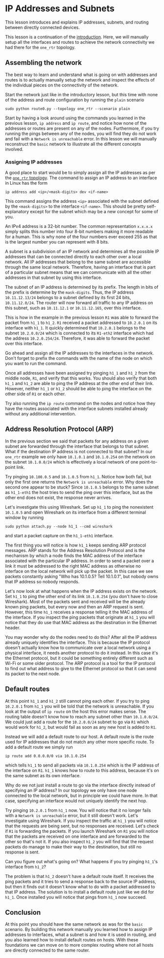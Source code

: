 # IP Addresses and Subnets

This lesson introduces and explains IP addresses, subnets, and routing between
directly connected devices.

This lesson is a continuation of the
[introduction](introduction-to-route-0.md).  Here, we will manually setup all
the interfaces and routes to achieve the network connectivity we had there for
the `one_rtr` topology.

## Assembling the network

The best way to learn and understand what is going on with addresses and routes
is to actually manually setup the network and inspect the effects of the
individual pieces on the connectivity of the network.

Start the network just like in the introductory lesson, but this time with none
of the address and route configuration by running the `plain` scenario
```
sudo python route0.py --topology one_rtr --scenario plain
```

Start by having a look around using the commands you learned in the previous
lesson, `ip address` and `ip route`, and notice how none of the addresses or
routes are present on any of the nodes.  Furthermore, if you try running the
pings between any of the nodes, you will find they do not work and fail with a
`Network is unreachable` error.  In this lesson we will manually reconstruct
the `basic` network to illustrate all the different concepts involved.

### Assigning IP addresses

A good place to start would be to simply assign all the IP addresses as per the
[`one_rtr` topology](../topology/one_rtr).  The command to assign an IP address
to an interface in Linux has the form
```
ip address add <ip>/<mask-digits> dev <if-name>
```

This command assigns the address `<ip>` associated with the subnet defined by
the `<mask-digits>` to the interface `<if-name>`.  This should be pretty
self-explanatory except for the subnet which may be a new concept for some of
you.

An IPv4 address is a 32-bit number.  The common representation `x.x.x.x` simply
splits this number into four 8-bit numbers making it more readable for a human.
This is why none of the four numbers ever exceed 255 as that is the largest
number you can represent with 8 bits.

A subnet is a subdivision of an IP network and determines all the possible IP
addresses that can be connected directly to each other over a local network.
All IP addresses that belong to the same subnet are accessible through the same
local network.  Therefore, having an interface that is part of a particular
subnet means that we can communicate with all the other addresses in that
subnet by using this interface.

The subnet of an IP address is determined by its prefix.  The length in bits of
the prefix is determine by the `mask-digits`.  Thus, the IP address
`10.11.12.13/24` belongs to a subnet defined by its first 24 bits,
`10.11.12.0/24`.  The router will now forward all traffic to any IP address on
this subnet, such as `10.11.12.1` or `10.11.12.165`, over this interface.

This is how in the example in the previous lesson `R1` was able to forward the
packet from `h1_1` to `h1_2`.  `R1` received a packet addressed to `10.2.0.1`
on its interface with `h1_1`.  It quickly determined that `10.2.0.1` belongs to
the subnet `10.2.0.0/24` which is connected to its `R1-eth2` interface which
had the address `10.2.0.254/24`.  Therefore, it was able to forward the packet
over this interface.

Go ahead and assign all the IP addresses to the interfaces in the network.
Don't forget to prefix the commands with the name of the node on which you want
to run the command.

Once all addresses have been assigned try pinging `h1_1` and `h1_2` from the
middle node, `R1`, and verify that this works.  You should also verify that
both `h1_1` and `h1_2` are able to ping the IP address at the other end of
their link.  However, neither `h1_1` or `h1_2` should be able to ping the
interface on the other side of `R1` or each other.

Try also running the `ip route` command on the nodes and notice how they have
the routes associated with the interface subnets installed already without any
additional intervention.

## Address Resolution Protocol (ARP)

In the previous section we said that packets for any address on a given subnet
are forwarded through the interface that belongs to that subnet.  What if the
destination IP address is not connected to that subnet?  In our `one_rtr`
example we only have `10.1.0.1` and `10.1.0.254` on the network on the subnet
`10.1.0.0/24` which is effectively a local network of one point-to-point link.

Try pinging `10.100.0.5` and `10.1.0.5` from `h1_1`.  Notice how both fail, but
only the first one returns the `Network is unreachable` error.  Why does the
second one appear to be stuck?  Since `10.1.0.5` belongs to the same subnet as
`h1_1-eth1` the host tries to send the ping over this interface, but as the
other end does not exist, the response never arrives.

Let's investigate this using Wireshark.  Set up `h1_1` to ping the nonexistent
`10.1.0.5` and open Wireshark on its interface from a different terminal window
by running
```
sudo python attach.py --node h1_1 --cmd wireshark
```
and start a packet capture on the `h1_1-eth1` interface.

The first thing you will notice is how `h1_1` keeps sending ARP protocol
messages.  ARP stands for the Address Resolution Protocol and is the mechanism
by which a node finds the MAC address of the interface associated with the
particular IP address.  In order to send a packet over a link it must be
addressed to the right MAC address as otherwise no interface on the local
network will pick up the packet.  In this case we see packets constantly asking
"Who has 10.1.0.5?  Tell 10.1.0.1", but nobody owns that IP address so nobody
responds.

Let's now look at what happens when the IP address exists on the network.  Set
`h1_1` to ping the other end of its link `10.1.0.254` (you don't have to close
Wireshark).  Most of the packets sent and received will be the already known
ping packets, but every now and then an ARP request is sent.  However, this
time `h1_1` receives a response telling it the MAC address of the interface.
If you inspect the ping packets that originate at `h1_1` you will notice that
they do use that MAC address as the destination in the Ethernet header.

You may wonder why do the nodes need to do this?  After all the IP address
already uniquely identifies the interface.  This is because the IP protocol
doesn't actually know how to communicate over a local network using a physical
interface, it needs another protocol to do it instead.  In this case it's the
Ethernet protocol, but it could be something entirely different such as Wi-Fi
or some older protocol.  The ARP protocol is a tool for the IP protocol to find
out what address to give to the Ethernet protocol so that it can send its
packet to the next node.

## Default routes

At this point `h1_1` and `h1_2` still cannot ping each other.  If you try to
ping `10.2.0.1` from `h1_1` you will be told that the network is unreachable.
If you look at the output of `ip route` on the host this error makes sense.
The routing table doesn't know how to reach any subnet other than
`10.1.0.0/24`.  We could just add a route for the `10.2.0.0/24` subnet to go
via `R1` which would work for `h1_2`, but would fail as soon as any new host is
added to `R1`.

Instead we will add a default route to our host.  A default route is the route
used for IP addresses that do not match any other more specific route.  To add
a default route we simply run
```
ip route add 0.0.0.0/0 via 10.1.0.254
```
which tells `h1_1` to send all packets via `10.1.0.254` which is the IP address
of the interface on `R1`.  `h1_1` knows how to route to this address, because
it's on the same subnet as its own interface.

Why do we not just install a route to go via the interface directly instead of
specifying an IP address?  In our topology we only have one node connected to
the local network, but in principle we could have more.  In that case,
specifying an interface would not uniquely identify the next hop.

Try pinging `10.2.0.1` from `h1_1` now.  You will notice that it no longer
fails with a `Network is unreachable` error, but it still doesn't work.  Let's
investigate using Wireshark.  If you inspect the traffic at `h1_1` you will
notice that the requests are being sent, but no responses are received.  Let's
check if `R1` is forwarding the packets.  If you launch Wireshark on `R1` you
will notice that the packets are received on one interface and are forwarded to
the other so that's not it.  If you also inspect `h1_2` you will find that the
request packets do manage to make their way to the destination, but still no
response is sent.

Can you figure out what's going on?  What happens if you try pinging `h1_1`'s
interface from `h1_2`?

The problem is that `h1_2` doesn't have a default route itself.  It receives
the ping packets and it tries to send a response back to the source IP address,
but then it finds out it doesn't know what to do with a packet addressed to
that IP address.  The solution is to install a default route just like we did
for `h1_1`.  Once installed you will notice that pings from `h1_1` now succeed.

## Conclusion

At this point you should have the same network as was for the `basic` scenario.
By building this network manually you learned how to assign IP addresses to
interfaces, what a subnet is and how it is used in routing, and you also
learned how to install default routes on hosts.  With these foundations we can
move on to more complex routing where not all hosts are directly connected to
the same router.
